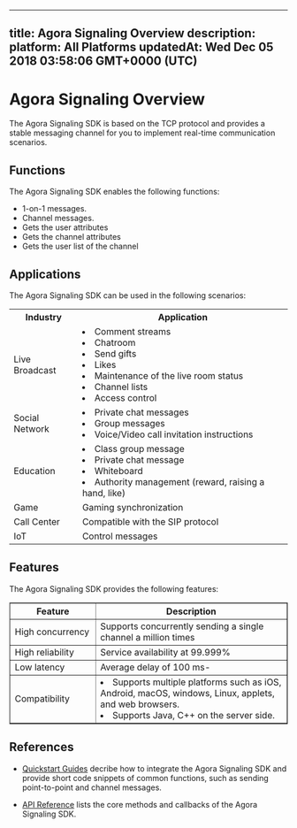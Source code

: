 
---
title: Agora Signaling Overview
description: 
platform: All Platforms
updatedAt: Wed Dec 05 2018 03:58:06 GMT+0000 (UTC)
---
# Agora Signaling Overview
The Agora Signaling SDK is based on the TCP protocol and provides a stable messaging channel for you to implement real-time communication scenarios.

## Functions

The Agora Signaling SDK enables the following functions:

-   1-on-1 messages.
-   Channel messages.
-   Gets the user attributes
-   Gets the channel attributes
-   Gets the user list of the channel


## Applications

The Agora Signaling SDK can be used in the following scenarios:

<table>
  <tr>
    <th>Industry</th>
    <th>Application</th>
  </tr>
  <tr>
    <td>Live Broadcast</td>
    <td><li>Comment streams<br><li>Chatroom<br><li>Send gifts<br><li>Likes<br><li>Maintenance of the live room status<br><li>Channel lists<br><li>Access control</td>
  </tr>
  <tr>
    <td>Social Network</td>
    <td><li>Private chat messages<br><li>Group messages<br><li>Voice/Video call invitation instructions</td>
  </tr>
  <tr>
    <td>Education</td>
    <td><li>Class group message<br><li>Private chat message<br><li>Whiteboard<br><li>Authority management (reward, raising a hand, like)</td>
  </tr>
  <tr>
    <td>Game</td>
    <td>Gaming synchronization</td>
  </tr>
  <tr>
    <td>Call Center</td>
    <td>Compatible with the SIP protocol</td>
  </tr>
  <tr>
    <td>IoT</td>
    <td>Control messages</td>
  </tr>
</table>

## Features

The Agora Signaling SDK provides the following features:

<table border="1" width="100%">
  <tr>
    <th width="20%">Feature </th>
    <th width="50%">Description</th>
  </tr>
  <tr>
    <td>High concurrency</td>
    <td>Supports concurrently sending a single channel a million times<br></td>
  </tr>
  <tr>
    <td>High reliability</td>
    <td>Service availability at 99.999%</td>
  </tr>
  <tr>
    <td>Low latency</td>
    <td>Average delay of 100 ms-</td>
  </tr>
  <tr>
    <td>Compatibility</td>
    <td><li>Supports multiple platforms such as iOS, Android, macOS, windows, Linux, applets, and web browsers.<br><li>Supports Java, C++ on the server side.</td>
  </tr>
</table>

## References

-   [Quickstart Guides](../../en/Quickstart%20Guide/signal_android-1.md) decribe how to integrate the Agora Signaling SDK and provide short code snippets of common functions, such as sending point-to-point and channel messages.

-   [API Reference](../../en/API%20Reference/signal_android.md) lists the core methods and callbacks of the Agora Signaling SDK.



